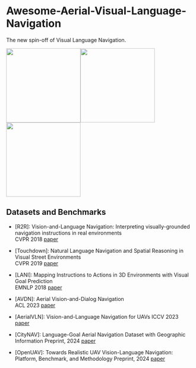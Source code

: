 # Awesome-Aerial-Visual-Language-Navigation
The new spin-off of Visual Language Navigation.

<img src="https://github.com/user-attachments/assets/a202973c-86cc-4b6b-9b41-1567c91587f8" height="200" /><img src="https://github.com/user-attachments/assets/b1897bca-a7c1-43d6-a9ce-95c8f1a1b7ce" height="200" /><img src="https://github.com/user-attachments/assets/cd307765-6cad-4d70-a624-559a339beebd" height="200" />


## Datasets and Benchmarks

<!-- - Visual Navigation for Mobile Robots: A Survey [paper](https://link.springer.com/article/10.1007/s10846-008-9235-4) -->

- [R2R]: Vision-and-Language Navigation: Interpreting visually-grounded navigation instructions in real environments  
  CVPR 2018 [paper](https://arxiv.org/abs/1711.07280) 

- [Touchdown]: Natural Language Navigation and Spatial Reasoning in Visual Street Environments  
CVPR 2019 [paper](https://doi.org/10.1109/CVPR.2019.01282)

- [LANI]: Mapping Instructions to Actions in 3D Environments with Visual Goal Prediction  
EMNLP 2018 [paper](https://arxiv.org/abs/1809.00786)

- [AVDN]: Aerial Vision-and-Dialog Navigation  
ACL 2023 [paper](https://sites.google.com/view/aerial-vision-and-dialog/home)

- [AerialVLN]: Vision-and-Language Navigation for UAVs
ICCV 2023 [paper](https://openaccess.thecvf.com/content/ICCV2023/papers/Liu_AerialVLN_Vision-and-Language_Navigation_for_UAVs_ICCV_2023_paper.pdf)

- [CityNAV]: Language-Goal Aerial Navigation Dataset with Geographic Information
Preprint, 2024 [paper](https://arxiv.org/pdf/2406.14240)

- [OpenUAV]: Towards Realistic UAV Vision-Language Navigation: Platform, Benchmark, and Methodology
Preprint, 2024 [paper](https://arxiv.org/abs/2410.07087)


